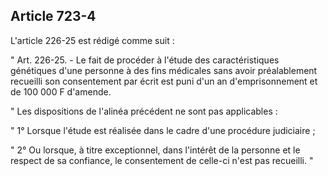 Article 723-4
----
L'article 226-25 est rédigé comme suit :

" Art. 226-25. - Le fait de procéder à l'étude des caractéristiques génétiques
d'une personne à des fins médicales sans avoir préalablement recueilli son
consentement par écrit est puni d'un an d'emprisonnement et de 100 000 F
d'amende.

" Les dispositions de l'alinéa précédent ne sont pas applicables :

" 1° Lorsque l'étude est réalisée dans le cadre d'une procédure judiciaire ;

" 2° Ou lorsque, à titre exceptionnel, dans l'intérêt de la personne et le
respect de sa confiance, le consentement de celle-ci n'est pas recueilli. "
